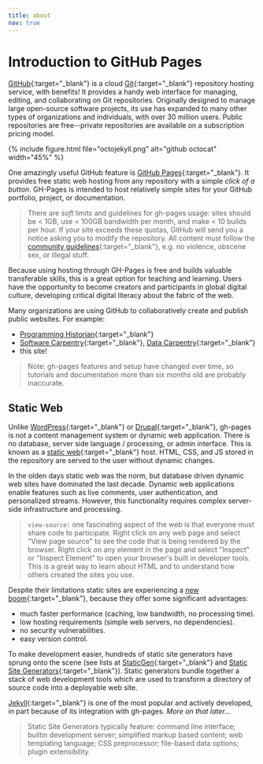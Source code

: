 ```yaml
---
title: about
nav: true
---
```


# Introduction to GitHub Pages

[GitHub](https://github.com/){:target="_blank"} is a cloud [Git](https://git-scm.com/){:target="_blank"} repository hosting service, with benefits!
It provides a handy web interface for managing, editing, and collaborating on Git repositories.
Originally designed to manage large open-source software projects, its use has expanded to many other types of organizations and individuals, with over 30 million users.
Public repositories are free--private repositories are available on a subscription pricing model.

{% include figure.html file="octojekyll.png" alt="github octocat" width="45%" %}

One amazingly useful GitHub feature is [GitHub Pages](https://pages.github.com/){:target="_blank"}.
It provides free static web hosting from any repository with a simple *click of a button*.
GH-Pages is intended to host relatively simple sites for your GitHub portfolio, project, or documentation.

> There are *soft* limits and guidelines for gh-pages usage: sites should be < 1GB, use < 100GB bandwidth per month, and make < 10 builds per hour.
> If your site exceeds these quotas, GitHub will send you a notice asking you to modify the repository.
> All content must follow the [community guidelines](https://help.github.com/articles/github-community-guidelines/){:target="_blank"}, e.g. no violence, obscene sex, or illegal stuff.

Because using hosting through GH-Pages is free and builds valuable transferable skills, this is a great option for teaching and learning.
Users have the opportunity to become creators and participants in global digital culture, developing critical digital literacy about the fabric of the web.

Many organizations are using GitHub to collaboratively create and publish public websites.
For example:

- [Programming Historian](http://programminghistorian.org/){:target="_blank"}
- [Software Carpentry](https://software-carpentry.org/){:target="_blank"}, [Data Carpentry](http://www.datacarpentry.org/){:target="_blank"}
- this site!

> Note: gh-pages features and setup have changed over time, so tutorials and documentation more than six months old are probably inaccurate.

## Static Web

Unlike [WordPress](https://wordpress.com/){:target="_blank"} or [Drupal](https://www.drupal.org/){:target="_blank"}, gh-pages is not a content management system or dynamic web application.
There is no database, server side language / processing, or admin interface.
This is known as a [static web](https://en.wikipedia.org/wiki/Static_web_page){:target="_blank"} host.
HTML, CSS, and JS stored in the repository are served to the user without dynamic changes.

In the olden days static web was the norm, but database driven dynamic web sites have dominated the last decade.
Dynamic web applications enable features such as live comments, user authentication, and personalized streams.
However, this functionality requires complex server-side infrastructure and processing.

> `view-source:` one fascinating aspect of the web is that everyone must share code to participate.
> Right click on any web page and select "View page source" to see the code that is being rendered by the browser.
> Right click on any element in the page and select "Inspect" or "Inspect Element" to open your browser's built in developer tools.
> This is a great way to learn about HTML and to understand how others created the sites you use.

Despite their limitations static sites are experiencing a [new boom](https://www.smashingmagazine.com/2015/11/modern-static-website-generators-next-big-thing/){:target="_blank"}, because they offer some significant advantages:
- much faster performance (caching, low bandwidth, no processing time).
- low hosting requirements (simple web servers, no dependencies).
- no security vulnerabilities.
- easy version control.

To make development easier, hundreds of static site generators have sprung onto the scene (see lists at [StaticGen](https://www.staticgen.com/){:target="_blank"} and [Static Site Generators](https://staticsitegenerators.net/){:target="_blank"}).
Static generators bundle together a stack of web development tools which are used to transform a directory of source code into a deployable web site.

[Jekyll](https://jekyllrb.com/){:target="_blank"} is one of the most popular and actively developed, in part because of its integration with gh-pages.
*More on that later...*

> Static Site Generators typically feature: command line interface; builtin development server; simplified markup based content; web templating language; CSS preprocessor; file-based data options; plugin extensibility.
